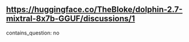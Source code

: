 ## https://huggingface.co/TheBloke/dolphin-2.7-mixtral-8x7b-GGUF/discussions/1

contains_question: no
